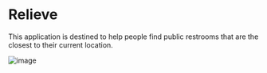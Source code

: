 # Relieve
This application is destined to help people find public restrooms that are the closest to their current location.

![image](https://github.com/AvivitY/Relieve/assets/62388952/df94ea76-bdbf-4d77-a26f-9bff494a5a85)
